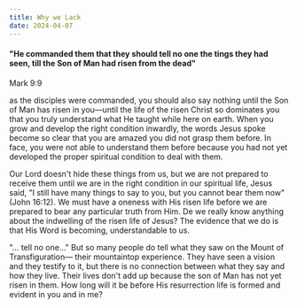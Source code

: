 ```yaml
---
title: Why we Lack
date: 2024-04-07
---
```

#### "He commanded them that they should tell no one the tings they had seen, till the Son of Man had risen from the dead"

Mark 9:9

as the disciples were commanded, you should also say nothing until the Son of Man has risen in you&mdash;until the life of the risen Christ so dominates you that you truly understand what He taught while here on earth.  When you grow and develop the right condition inwardly, the words Jesus spoke become so clear that you are amazed you did not grasp them before.  In face, you were not able to understand them before because you had not yet developed the proper spiritual condition to deal with them.

Our Lord doesn't hide these things from us, but we are not prepared to receive them until we are in the right condition in our spiritual life, Jesus said, "I still have many things to say to you, but you cannot bear them now" (John 16:12).  We must have a oneness with His risen life before we are prepared to bear any particular truth from Him.  De we really know anything about the indwelling of the risen life of Jesus?  The evidence that we do is that His Word is becoming, understandable to us.

"&hellip; tell no one&hellip;"  But so many people do tell what they saw on the Mount of Transfiguration&mdash; their mountaintop experience.  They have seen a vision and they testify to it, but there is no connection between what they say and how they live.  Their lives don't add up because the son of Man has not yet risen in them.  How long will it be before His resurrection life is formed and evident in you and in me?
